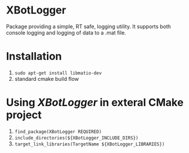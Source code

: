 # XBotLogger
Package providing a simple, RT safe, logging utility. It supports both console logging and logging of data to a .mat file.

# Installation
1) `sudo apt-get install libmatio-dev`
2) standard cmake build flow

# Using *XBotLogger* in exteral CMake project
1) `find_package(XBotLogger REQUIRED)`
2) `include_directories(${XBotLogger_INCLUDE_DIRS})`
3) `target_link_libraries(TargetName ${XBotLogger_LIBRARIES})`
